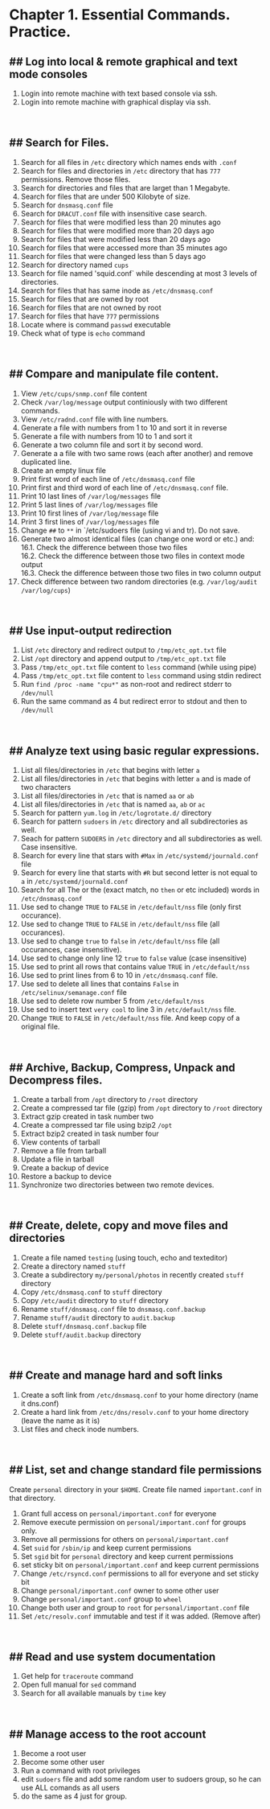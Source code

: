 # Chapter 1. Essential Commands. Practice.

## ## Log into local & remote graphical and text mode consoles

1. Login into remote machine with text based console via ssh.
2. Login into remote machine with graphical display via ssh.

<br>

## ## Search for Files.
1. Search for all files in `/etc` directory which names ends with `.conf`
2. Search for files and directories in `/etc` directory that has `777` permissions. Remove those files.
3. Search for directories and files that are larget than 1 Megabyte.
4. Search for files that are under 500 Kilobyte of size.
5. Search for `dnsmasq.conf` file
6. Search for `DRACUT.conf` file with insensitive case search.
7. Search for files that were modified less than 20 minutes ago
8. Search for files that were modified more than 20 days ago
9. Search for files that were modified less than 20 days ago
10. Search for files that were accessed more than 35 minutes ago
11. Search for files that were changed less than 5 days ago
12. Search for directory named `cups`
13. Search for file named 'squid.conf` while descending at most 3 levels of directories.
14. Search for files that has same inode as `/etc/dnsmasq.conf` 
15. Search for files that are owned by root
16. Search for files that are not owned by root
17. Search for files that have `777` permissions
18. Locate where is command `passwd` executable
19. Check what of type is `echo` command

<br>

## ## Compare and manipulate file content.

1. View `/etc/cups/snmp.conf` file content
2. Check `/var/log/message` output continiously with two different commands.
3. View `/etc/radnd.conf` file with line numbers.
4. Generate a file with numbers from 1 to 10 and sort it in reverse
5. Generate a file with numbers from 10 to 1 and sort it
6. Generate a two column file and sort it by second word.
7. Generate a a file with two same rows (each after another) and remove duplicated line.
8. Create an empty linux file
9. Print first word of each line of `/etc/dnsmasq.conf` file
10. Print first and third word of each line of `/etc/dnsmasq.conf` file.
11. Print 10 last lines of `/var/log/messages` file
12. Print 5 last lines of `/var/log/messages` file
13. Print 10 first lines of `/var/log/message` file
14. Print 3 first lines of `/var/log/messages` file
15. Change `##` to `**` in `/etc/sudoers file (using vi and tr). Do not save.
16. Generate two almost identical files (can change one word or etc.) and: <br>
  16.1. Check the difference between those two files <br>
  16.2. Check the difference between those two files in context mode output <br>
  16.3. Check the difference between those two files in two column output <br>
17. Check difference between two random directories (e.g. `/var/log/audit /var/log/cups`)

<br>

## ## Use input-output redirection
1. List `/etc` directory and redirect output to `/tmp/etc_opt.txt` file
2. List `/opt` directory and append output to `/tmp/etc_opt.txt` file
3. Pass `/tmp/etc_opt.txt` file content to `less` command (while using pipe)
4. Pass `/tmp/etc_opt.txt` file content to `less` command using stdin redirect
5. Run `find /proc -name "cpu*"` as non-root and redirect stderr to `/dev/null`
6. Run the same command as 4 but redirect error to stdout and then to `/dev/null`

<br>

## ## Analyze text using basic regular expressions.
1. List all files/directories in `/etc` that begins with letter `a`
2. List all files/directories in `/etc` that begins with letter `a` and is made of two characters
3. List all files/directories in `/etc` that is named `aa` or `ab`
4. List all files/directories in `/etc` that is named `aa`, `ab` or `ac`
5. Search for pattern `yum.log` in `/etc/logrotate.d/` directory
6. Search for pattern `sudoers` in `/etc` directory and all subdirectories as well.
7. Seach for pattern `SUDOERS` in `/etc` directory and all subdirectories as well. Case insensitive.
8. Search for every line that stars with `#Max` in `/etc/systemd/journald.conf` file
9. Search for every line that starts with `#R` but second letter is not equal to `a` in `/etc/systemd/journald.conf`
10. Search for all The or the (exact match, no `then` or etc included) words in `/etc/dnsmasq.conf`
11. Use sed to change `TRUE` to `FALSE` in `/etc/default/nss` file (only first occurance).
12. Use sed to change `TRUE` to `FALSE` in `/etc/default/nss` file (all occurances).
13. Use sed to change `true` to `false` in `/etc/default/nss` file (all occurances, case insensitive).
14. Use sed to change only line 12 `true` to `false` value (case insensitive)
15. Use sed to print all rows that contains value `TRUE` in `/etc/default/nss`
16. Use sed to print lines from 6 to 10 in `/etc/dnsmasq.conf` file.
17. Use sed to delete all lines that contains `False` in `/etc/selinux/semanage.conf` file
18. Use sed to delete row number 5 from `/etc/default/nss`
19. Use sed to insert text `very cool` to line 3 in `/etc/default/nss` file.
20. Change `TRUE` to `FALSE` in `/etc/default/nss` file. And keep copy of a original file.

<br>

## ## Archive, Backup, Compress, Unpack and Decompress files.
1. Create a tarball from `/opt` directory to `/root` directory
2. Create a compressed tar file (gzip) from `/opt` directory to `/root` directory
3. Extract gzip created in task number two
4. Create a compressed tar file using bzip2 `/opt`
5. Extract bzip2 created in task number four
6. View contents of tarball
7. Remove a file from tarball
8. Update a file in tarball
9. Create a backup of device
10. Restore a backup to device
11. Synchronize two directories between two remote devices.

<br>

## ## Create, delete, copy and move files and directories
1. Create a file named `testing` (using touch, echo and texteditor)
2. Create a directory named `stuff`
3. Create a subdirectory `my/personal/photos` in recently created `stuff` directory
4. Copy `/etc/dnsmasq.conf` to `stuff` directory
5. Copy `/etc/audit` directory to `stuff` directory
6. Rename `stuff/dnsmasq.conf` file to `dnsmasq.conf.backup`
7. Rename `stuff/audit` directory to `audit.backup`
8. Delete `stuff/dnsmasq.conf.backup` file
9. Delete `stuff/audit.backup` directory

<br>

## ## Create and manage hard and soft links
1. Create a soft link from `/etc/dnsmasq.conf` to your home directory (name it dns.conf)
2. Create a hard link from `/etc/dns/resolv.conf` to your home directory (leave the name as it is)
3. List files and check inode numbers.

<br>

## ## List, set and change standard file permissions
Create `personal` directory in your `$HOME`. Create file named `important.conf` in that directory.

1. Grant full access on `personal/important.conf` for everyone
2. Remove execute permission on `personal/important.conf` for groups only.
3. Remove all permissions for others on `personal/important.conf`
4. Set `suid` for `/sbin/ip` and keep current permissions
5. Set `sgid` bit for `personal` directory and keep current permissions
6. set sticky bit on `personal/important.conf` and keep current permissions
7. Change `/etc/rsyncd.conf` permissions to all for everyone and set sticky bit
8. Change `personal/important.conf` owner to some other user
9. Change `personal/important.conf` group to `wheel`
10. Change both user and group to `root` for `personal/important.conf` file
11. Set `/etc/resolv.conf` immutable and test if it was added. (Remove after)
<br>

## ## Read and use system documentation
1. Get help for `traceroute` command
2. Open full manual for `sed` command
3. Search for all available manuals by `time` key

<br>

## ## Manage access to the root account
1. Become a root user
2. Become some other user
3. Run a command with root privileges
4. edit `sudoers` file and add some random user to sudoers group, so he can use ALL comands as all users
5. do the same as 4 just for group.
